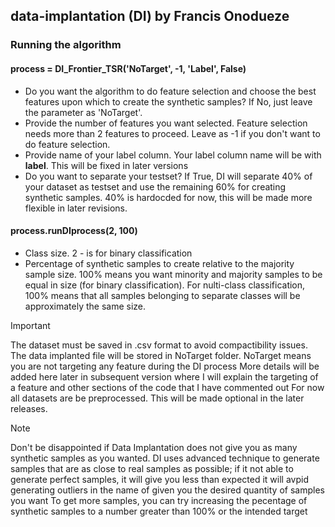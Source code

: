 ## data-implantation (DI) by Francis Onodueze


### Running the algorithm

#### process = DI_Frontier_TSR('NoTarget', -1, 'Label', False) 
- Do you want the algorithm to do feature selection and choose the best features upon which to create the synthetic samples? If No, just leave the parameter as 'NoTarget'.
- Provide the number of features you want selected. Feature selection needs more than 2 features to proceed. Leave as -1 if you don't want to do feature selection.
- Provide name of your label column. Your label column name will be with **label**. This will be fixed in later versions
- Do you want to separate your testset? If True, DI will separate 40% of your dataset as testset and use the remaining 60% for creating synthetic samples. 40% is hardocded for now, this will be made more flexible in later revisions.

#### process.runDIprocess(2, 100) 
- Class size. 2 - is for binary classification
- Percentage of synthetic samples to create relative to the majority sample size. 100% means you want minority and majority samples to be equal in size (for binary classification). For nulti-class classification, 100% means that all samples belonging to separate classes will be approximately the same size.

> [!IMPORTANT]
> The dataset must be saved in .csv format to avoid compactibility issues.
> The data implanted file will be stored in NoTarget folder. NoTarget means you are not targeting any feature during the DI process
> More details will be added here later in subsequent version where I will explain the targeting of a feature and other sections of the code that I have commented out
> For now all datasets are be preprocessed. This will be made optional in the later releases.


> [!NOTE]
> Don't be disappointed if Data Implantation does not give you as many synthetic samples as you wanted.
> DI uses advanced technique to generate samples that are as close to real samples as possible; if it not able to generate perfect samples, it will give you less than expected 
> it will avpid generating outliers in the name of given you the desired quantity of samples you want
> To get more samples, you can try increasing the pecentage of synthetic samples to a number greater than 100% or the intended target


